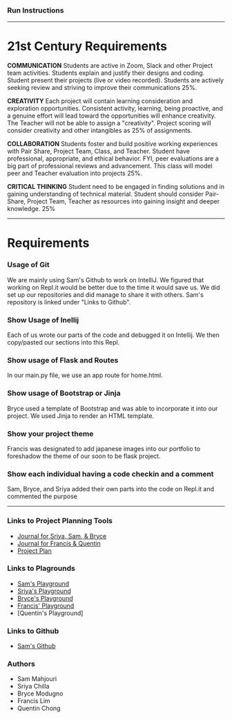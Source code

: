 ### Run Instructions






















____________________
# 21st Century Requirements
  **COMMUNICATION**
  Students are active in Zoom, Slack and other Project team activities.  Students explain and justify their designs and coding.  Student present their projects (live or video recorded).  Students are actively seeking review and striving to improve their communications 25%.

  **CREATIVITY**
  Each project will contain learning consideration and exploration opportunities.  Consistent activity, learning, being proactive, and a genuine effort will lead toward the opportunities will enhance creativity.  The Teacher will not be able to assign a "creativity". Project scoring will consider  creativity and other intangibles as 25% of assignments.

  **COLLABORATION**
  Students foster and build positive working experiences with Pair Share, Project Team, Class, and Teacher.  Student have professional, appropriate, and ethical behavior.  FYI, peer evaluations are a big part of professional reviews and advancement. This class will model peer and Teacher evaluation into projects 25%.

  **CRITICAL THINKING**
  Student need to be engaged in finding solutions and in gaining understanding of  technical material. Student should consider Pair-Share, Project Team, Teacher as resources into gaining insight and deeper knowledge.  25%

_______
  # Requirements
  
  ### Usage of Git
  We are mainly using Sam's Github to work on IntelliJ. We figured that working on Repl.it would be better due to the time it would save us. We did set up our repositories and did manage to share it with others. Sam's repository is linked under "Links to Github".

  ### Show Usage of Inellij
  Each of us wrote our parts of the code and debugged it on Intellij. We then copy/pasted our sections into this Repl.

  ### Show usage of Flask and Routes
  In our main.py file, we use an app route for home.html.

  ### Show usage of Bootstrap or Jinja
  Bryce used a template of Bootstrap and was able to incorporate it into our project. We used Jinja to render an HTML template.

  ### Show your project theme
  Francis was designated to add japanese images into our portfolio to foreshadow the theme of our soon to be flask project.

  ### Show each individual having a code checkin and a comment
  Sam, Bryce, and Sriya added their own parts into the code on Repl.it and commented the purpose

_________________
### Links to Project Planning Tools
  - [Journal for Sriya, Sam, & Bryce](https://docs.google.com/spreadsheets/d/1WANVHdtcVJfFRhKZ58jq7467pkGL954uAPTLfhgJMxw/edit?usp=sharing)
  - [Journal for Francis & Quentin](https://docs.google.com/presentation/d/1TXiBA_Zl9FiakTrDayVFmDcgqNLTm7JFDINivWCk9UM/edit?usp=sharing)
  - [Project Plan](https://docs.google.com/presentation/d/1ZIdum1H-4KPgYB2Cza5w8xEKyG2Ekk7DP5NP_Cdqfd4/edit?usp=sharing)

### Links to Plagrounds
  - [Sam's Playground](https://repl.it/join/qnbmiawa-ibraskyy)
  - [Sriya's Playground](https://repl.it/join/nrgzekoh-sriyachilla)
  - [Bryce's Playground](https://repl.it/@BryceModugno/Personal-Repl#main.py)
  - [Francis' Playground](https://repl.it/@limfrancis/AP-CSP-Project-1#main.py)
  - [Quentin's Playground]

### Links to Github
  - [Sam's Github](https://github.com/iBraskyy)


### Authors
  - Sam Mahjouri
  - Sriya Chilla
  - Bryce Modugno
  - Francis Lim
  - Quentin Chong